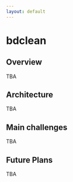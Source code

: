 ```yaml
---
layout: default
---
```


# bdclean

## Overview

TBA

## Architecture

TBA

## Main challenges

TBA

## Future Plans

TBA





